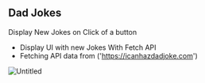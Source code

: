 ## Dad Jokes

Display New Jokes on Click of a button

- Display UI with new Jokes With Fetch API
- Fetching API data from ('https://icanhazdadjoke.com')


![Untitled](https://user-images.githubusercontent.com/20695270/209444452-42c8b453-afd1-4d3c-8190-7a292803a99d.png)
